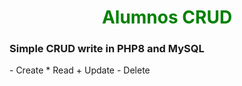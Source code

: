 <h1 align="center" style="color: green">Alumnos CRUD</h1>
<h3 align="justify">Simple CRUD write in PHP8 and MySQL</h3>
<p>
- Create
* Read
+ Update
- Delete
</p>

